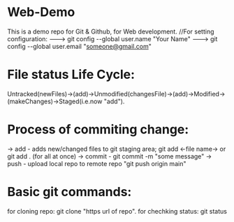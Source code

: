 # Web-Demo
This is a demo repo for Git &amp; Github, for Web development.
//For setting configuration:
---> git config --global user.name "Your Name"
---> git config --global user.email "someone@gmail.com"
# File status Life Cycle:
Untracked(newFiles)->(add)->Unmodified(changesFile)->(add)->Modified->(makeChanges)->Staged(i.e.now "add").
# Process of commiting change:
-> add - adds new/changed files to git staging area;
        git add <-file name-> or git add . (for all at once)
-> commit - git commit -m "some message"
-> push - upload local repo to remote repo
        "git push origin main"
# Basic git commands:
for cloning repo: git clone "https url of repo".
for chechking status: git status